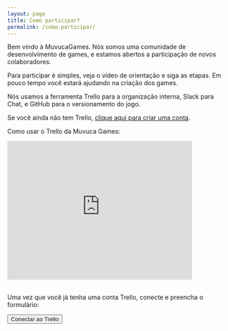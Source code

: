 ```yaml
---
layout: page
title: Como participar?
permalink: /como-participar/
---
```


Bem vindo à MuvucaGames. Nós somos uma comunidade de desenvolvimento de games, e estamos abertos a participação de novos colaboradores.

Para participar é simples, veja o vídeo de orientação e siga as etapas. Em pouco tempo você estará ajudando na criação dos games.

Nós usamos a ferramenta Trello para a organização interna, Slack para Chat, e GitHub para o versionamento do jogo.

Se você ainda não tem Trello, [clique aqui para criar uma conta]( https://trello.com/borgesgpf/recommend).


Como usar o Trello da Muvuca Games:


<div class="youtube-wrapper">
<iframe width="420" height="315" src="https://www.youtube.com/embed/u2iHXkhq5fQ" frameborder="0" allowfullscreen></iframe>
</div><br />

Uma vez que você já tenha uma conta Trello, conecte e preencha o formulário:

<button id="loggedout">
    <a id="connectLink">Conectar ao Trello</a>
</button>

<div>
<form id="entryform" action="javascript:submitEntryFormX()" hidden>
  Qual area voce pretende atuar:
  <br>
  <input type="radio" name="area" value="0" checked>Artes
  <br>
  <input type="radio" name="area" value="1">GameDesign
  <br>
  <input type="radio" name="area" value="2">Roteiro
  <br>
  <input type="radio" name="area" value="3">Programação
  <br>
  <input type="radio" name="area" value="4">Não sei
  <br>
  <input type="radio" name="area" value="5">Varias áreas (especificar no comentário)
  <br>
  <br>
  Comentário:
  <br>
  <textarea name="comment" rows="5" cols="30"></textarea>
  <br>
  <br>
  Email (para entrar no Slack, ferramenta de chat):
  <br>
  <input type="text" name="email">
  <br>
  <button >Enviar</button>
</form>
</div>

<div id="success" hidden>Sucesso, um admin te adicionara em breve</div>

<script src="/assets/javascript/jquery.min.js"></script>
<script src="https://api.trello.com/1/client.js?key=3a73bd1b8143e3abe1126410ea9c53a5"></script>
<script src="/assets/javascript/trelloForm.js"></script>
